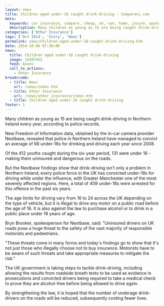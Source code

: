 ```yaml
---
layout: news
title: Children aged under-18 caught drink-driving - Compareni.com
meta:
  keywords: car insurance, compare, cheap, uk, van, home, insure, quotes, online, comparison, bike, loans, life
  description: Many children as young as 15 are being caught drink-driving in Northern Ireland every year, according to police records
categories: ['Other Insurance']
tags: ['Oct 2014', 'Story', 'News']
permalink: news/Children-aged-under-18-caught-drink-driving.htm
date: 2014-10-06 07:30:00
news:
  title: Children aged under-18 caught drink-driving
  image: 14107452
  feed: Axonn
  call_to_actions:
    - Other Insurance
breadcrumb:
  - title: News
    url: /news/index.htm
  - title: Other Insurance
    url: /news/other_insurance/index.htm
  - title: Children aged under-18 caught drink-driving
footer: 1
---
```


Many children as young as 15 are being caught drink-driving in Northern Ireland every year, according to police records.

New Freedom of Information data, obtained by the in-car camera provider Nextbase, revealed that police in Northern Ireland have managed to convict an average of 68 under-18s for drinking and driving each year since 2008.

Of the 412 youths caught during the six-year period, 131 were under 16 - making them uninsured and dangerous on the roads.

But the Nextbase findings show that drink-driving isn&#39;t only a problem in Northern Ireland; every police force in the UK has convicted under-18s for driving while under the influence, with Greater Manchester one of the most severely affected regions. Here, a total of 409 under-18s were arrested for this offence in the past six years.

The age limits for driving vary from 16 to 24 across the UK depending on the type of vehicle, but it is illegal to drive any motor on a public road before the age of 16. It is also against the law to purchase alcohol or to drink in a public place under 18 years of age.

Bryn Brooker, spokesperson for Nextbase, said: &quot;Uninsured drivers on UK roads pose a huge threat to the safety of the vast majority of responsible motorists and pedestrians.

&quot;These threats come in many forms and today&#39;s findings go to show that it&#39;s not just those who illegally choose not to buy insurance. Motorists have to be aware of such threats and take appropriate measures to mitigate the risk.&quot;

The UK government is taking steps to tackle drink-driving, including allowing the results from roadside breath tests to be used as evidence in prosecutions and convicted drivers being required to take a medical check to prove they are alcohol-free before being allowed to drive again.

By strengthening the law, it is hoped that the number of underage drink-drivers on the roads will be reduced, subsequently costing fewer lives.
